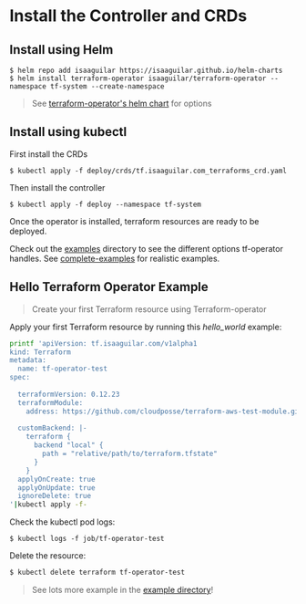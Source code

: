 # Install the Controller and CRDs

## Install using Helm

```console
$ helm repo add isaaguilar https://isaaguilar.github.io/helm-charts
$ helm install terraform-operator isaaguilar/terraform-operator --namespace tf-system --create-namespace
```

> See [terraform-operator's helm chart](https://github.com/isaaguilar/helm-charts/tree/master/charts/terraform-operator) for options

## Install using kubectl

First install the CRDs

```console
$ kubectl apply -f deploy/crds/tf.isaaguilar.com_terraforms_crd.yaml
```

Then install the controller

```console
$ kubectl apply -f deploy --namespace tf-system
```

Once the operator is installed, terraform resources are ready to be deployed.

Check out the [examples](examples) directory to see the different options tf-operator handles. See [complete-examples](../examples/complete-examples) for realistic examples.

## Hello Terraform Operator Example

> Create your first Terraform resource using Terraform-operator

Apply your first Terraform resource by running this _hello_world_ example:

```bash
printf 'apiVersion: tf.isaaguilar.com/v1alpha1
kind: Terraform
metadata:
  name: tf-operator-test
spec:
  
  terraformVersion: 0.12.23
  terraformModule:
    address: https://github.com/cloudposse/terraform-aws-test-module.git
  
  customBackend: |-
    terraform {
      backend "local" {
        path = "relative/path/to/terraform.tfstate"
      }
    }
  applyOnCreate: true
  applyOnUpdate: true
  ignoreDelete: true
'|kubectl apply -f-
```

Check the kubectl pod logs:

```
$ kubectl logs -f job/tf-operator-test
```

Delete the resource:

```bash
$ kubectl delete terraform tf-operator-test
```

> See lots more example in the [example directory](../examples)!
